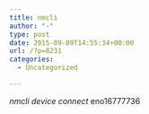 ```yaml
---
title: nmcli
author: "-"
type: post
date: 2015-09-09T14:55:34+00:00
url: /?p=8231
categories:
  - Uncategorized

---
```

_nmcli_ _device_ _connect_ eno16777736